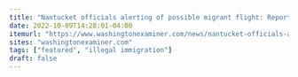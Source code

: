 ```yaml
---
title: "Nantucket officials alerting of possible migrant flight: Report"
date: 2022-10-09T14:28:01-04:00
itemurl: "https://www.washingtonexaminer.com/news/nantucket-officials-alerting-migrant-flight"
sites: "washingtonexaminer.com"
tags: ["featured", "illegal immigration"]
draft: false
---
```


